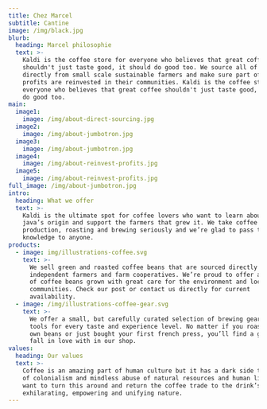 ```yaml
---
title: Chez Marcel
subtitle: Cantine
image: /img/black.jpg
blurb:
  heading: Marcel philosophie
  text: >-
    Kaldi is the coffee store for everyone who believes that great coffee
    shouldn't just taste good, it should do good too. We source all of our beans
    directly from small scale sustainable farmers and make sure part of the
    profits are reinvested in their communities. Kaldi is the coffee store for
    everyone who believes that great coffee shouldn't just taste good, it should
    do good too.
main:
  image1:
    image: /img/about-direct-sourcing.jpg
  image2:
    image: /img/about-jumbotron.jpg
  image3:
    image: /img/about-jumbotron.jpg
  image4:
    image: /img/about-reinvest-profits.jpg
  image5:
    image: /img/about-reinvest-profits.jpg
full_image: /img/about-jumbotron.jpg
intro:
  heading: What we offer
  text: >-
    Kaldi is the ultimate spot for coffee lovers who want to learn about their
    java’s origin and support the farmers that grew it. We take coffee
    production, roasting and brewing seriously and we’re glad to pass that
    knowledge to anyone.
products:
  - image: img/illustrations-coffee.svg
    text: >-
      We sell green and roasted coffee beans that are sourced directly from
      independent farmers and farm cooperatives. We’re proud to offer a variety
      of coffee beans grown with great care for the environment and local
      communities. Check our post or contact us directly for current
      availability.
  - image: /img/illustrations-coffee-gear.svg
    text: >-
      We offer a small, but carefully curated selection of brewing gear and
      tools for every taste and experience level. No matter if you roast your
      own beans or just bought your first french press, you’ll find a gadget to
      fall in love with in our shop.
values:
  heading: Our values
  text: >-
    Coffee is an amazing part of human culture but it has a dark side too – one
    of colonialism and mindless abuse of natural resources and human lives. We
    want to turn this around and return the coffee trade to the drink’s
    exhilarating, empowering and unifying nature.
---
```


